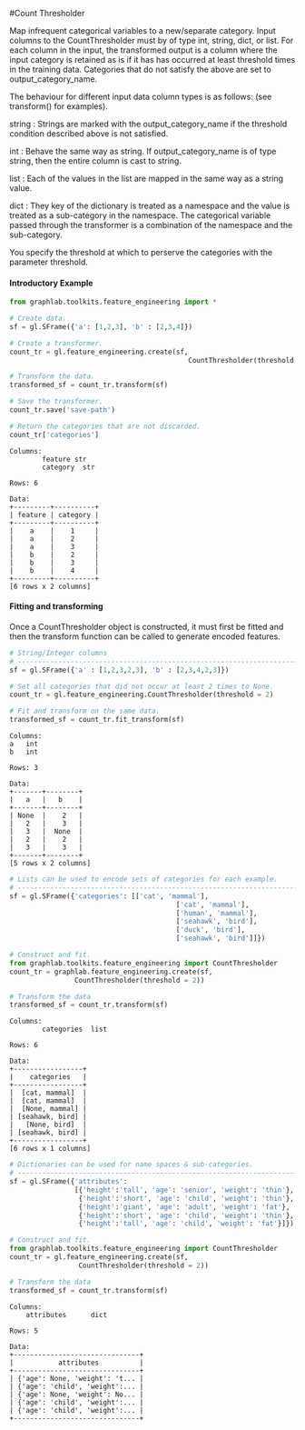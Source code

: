 #Count Thresholder 

Map infrequent categorical variables to a new/separate category. Input columns
to the CountThresholder must by of type int, string, dict, or list. For each
column in the input, the transformed output is a column where the input
category is retained as is if it has has occurred at least threshold times in
the training data. Categories that do not satisfy the above are set to
output_category_name.

The behaviour for different input data column types is as follows: 
(see transform() for examples).

string : Strings are marked with the output_category_name if the
threshold condition described above is not satisfied.

int : Behave the same way as string. If output_category_name is
of type string, then the entire column is cast to string.

list : Each of the values in the list are mapped in the same way as
a string value.

dict : They key of the dictionary is treated as a namespace and the
value is treated as a sub-category in the namespace. The categorical variable 
passed through the transformer is a combination of the namespace and the 
sub-category.

You specify the threshold at which to perserve the categories with the 
parameter threshold. 

#### Introductory Example 

```python
from graphlab.toolkits.feature_engineering import *

# Create data.
sf = gl.SFrame({'a': [1,2,3], 'b' : [2,3,4]})

# Create a transformer.
count_tr = gl.feature_engineering.create(sf,
                                            CountThresholder(threshold = 1))

# Transform the data.
transformed_sf = count_tr.transform(sf)

# Save the transformer.
count_tr.save('save-path')

# Return the categories that are not discarded.
count_tr['categories']
```

```no-highlights
Columns:
        feature str
        category  str

Rows: 6

Data:
+---------+----------+
| feature | category |
+---------+----------+
|    a    |    1     |
|    a    |    2     |
|    a    |    3     |
|    b    |    2     |
|    b    |    3     |
|    b    |    4     |
+---------+----------+
[6 rows x 2 columns]
```

#### Fitting and transforming 

Once a CountThresholder object is constructed, it must first be fitted and then 
the transform function can be called to generate encoded features. 

```python
# String/Integer columns
# ----------------------------------------------------------------------
sf = gl.SFrame({'a' : [1,2,3,2,3], 'b' : [2,3,4,2,3]})

# Set all categories that did not occur at least 2 times to None.
count_tr = gl.feature_engineering.CountThresholder(threshold = 2)

# Fit and transform on the same data.
transformed_sf = count_tr.fit_transform(sf)
```

```no-highlight
Columns:
a   int
b   int

Rows: 3

Data:
+-------+--------+
|   a   |   b    |
+-------+--------+
| None  |    2   |
|   2   |    3   |
|   3   |  None  |
|   2   |    2   |
|   3   |    3   |
+-------+--------+
[5 rows x 2 columns]
```

```python
# Lists can be used to encode sets of categories for each example.
# ----------------------------------------------------------------------
sf = gl.SFrame({'categories': [['cat', 'mammal'],
                                         ['cat', 'mammal'],
                                         ['human', 'mammal'],
                                         ['seahawk', 'bird'],
                                         ['duck', 'bird'],
                                         ['seahawk', 'bird']]})

# Construct and fit.
from graphlab.toolkits.feature_engineering import CountThresholder
count_tr = graphlab.feature_engineering.create(sf,
                CountThresholder(threshold = 2))

# Transform the data
transformed_sf = count_tr.transform(sf)
```

```no-highlights
Columns:
        categories  list

Rows: 6

Data:
+-----------------+
|    categories   |
+-----------------+
|  [cat, mammal]  |
|  [cat, mammal]  |
|  [None, mammal] |
| [seahawk, bird] |
|   [None, bird]  |
| [seahawk, bird] |
+-----------------+
[6 rows x 1 columns]
```

```python
# Dictionaries can be used for name spaces & sub-categories.
# ----------------------------------------------------------------------
sf = gl.SFrame({'attributes':
                [{'height':'tall', 'age': 'senior', 'weight': 'thin'},
                 {'height':'short', 'age': 'child', 'weight': 'thin'},
                 {'height':'giant', 'age': 'adult', 'weight': 'fat'},
                 {'height':'short', 'age': 'child', 'weight': 'thin'},
                 {'height':'tall', 'age': 'child', 'weight': 'fat'}]})

# Construct and fit.
from graphlab.toolkits.feature_engineering import CountThresholder
count_tr = gl.feature_engineering.create(sf,
                 CountThresholder(threshold = 2))

# Transform the data
transformed_sf = count_tr.transform(sf)
```

```no-highlight
Columns:
    attributes      dict

Rows: 5

Data:
+-------------------------------+
|           attributes          |
+-------------------------------+
| {'age': None, 'weight': 't... |
| {'age': 'child', 'weight':... |
| {'age': None, 'weight': No... |
| {'age': 'child', 'weight':... |
| {'age': 'child', 'weight':... |
+-------------------------------+
```
